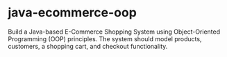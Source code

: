 # java-ecommerce-oop
Build a Java-based E-Commerce Shopping System using Object-Oriented Programming (OOP) principles. The system should model products, customers, a shopping cart, and checkout functionality.
